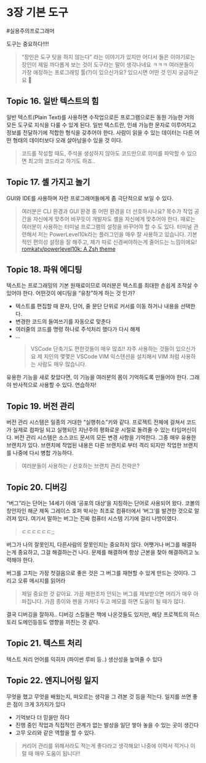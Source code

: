 # 3장 기본 도구

#실용주의프로그래머

도구는 중요하다!!!!

> “장인은 도구 탓을 하지 않는다” 라는 이야기가 있지만 어디서 들은 이야기로는 장인이 제일 까다롭게 보는 것이 도구라는 말이 생각나네요 ㅋㅋㅋ
> 여러분들이 가장 애정하는 프로그래밍 툴(?)이 있으신가요? 있으시면 어떤 것 인지 궁금하군요 🤔

## Topic 16. 일반 텍스트의 힘

일반 텍스트(Plain Text)를 사용하면 수작업으로든 프로그램으로든 동원 가능한 거의 모든 도구로 지식을 다룰 수 있게 된다.
일반 텍스트란, 인쇄 가능한 문자로 이루어지고 정보를 전달하기에 적합한 형식을 갖추어야 한다. 사람이 읽을 수 있는 데이터는 다른 어떤 형태의 데이터보다 오래 살아남을수 있을 것 이다.

> 코드를 작성할 때도, 주석을 생성하지 않아도 코드만으로 의미를 파악할 수 있으면 최고의 코드라고 하기도 하죠..

## Topic 17. 셸 가지고 놀기

GUI와 IDE를 사용하며 자란 프로그래머들에게 좀 극단적으로 보일 수 있다.

> 여러분은 CLI 환경과 GUI 환경 중 어떤 환경을 더 선호하시나요?
> 목수가 작업 공간을 자신에게 맞추어 바꾸듯이 개발자도 셸을 자신에게 맞추어야 한다. 때로는 여러분이 사용하는 터미널 프로그램의 설정을 바꾸어야 할 수 도 있다.
> 터미널 관련해서 저는 PowerLevel10k라는 플러그인을 매우 잘 사용하고 있습니다. 기본적인 편의성 설정을 잘 해주고, 제가 따로 신경써야하는게 줄어드는 느낌이에요!
> [romkatv/powerlevel10k: A Zsh theme](https://github.com/romkatv/powerlevel10k)

## Topic 18. 파워 에디팅

텍스트는 프로그래밍의 기본 원재료이므로 여러분은 텍스트를 최대한 손쉽게 조작살 수 있어야 한다.
어떤것이 에디팅을 “유창”하게 하는 것 인가?

- 텍스트를 편집할 때 문자, 단어, 줄 문단 단위로 커서를 이동 하거나 내용을 선택한다.
- 변경한 코드의 들여쓰기를 자동으로 맞춘다
- 여러줄의 코드를 명령 하나로 주석처리 했다가 다시 해제
- …
  > VSCode 단축기도 편한것들이 매우 많죠!! 자주 사용하는 것들이 있으신가요
  > 제 지인의 몇몇은 VSCode VIM 익스텐션을 설치해서 VIM 처럼 사용하는 사람도 매우 많습니다.

유용한 기능을 새로 찾았다면, 이 기능을 여러분의 몸이 기억하도록 만들어야 한다. 그래야 반사적으로 사용할 수 있다. 연습하자!

## Topic 19. 버전 관리

버전 관리 시스템은 일종의 거대한 “실행취소”키와 같다. 프로젝트 전체에 걸쳐서 코드가 실제로 컴파일 되고 실행되던 지난주의 평화로운 시절로 돌려줄 수 있는 타임머신이다.
버전 관리 시스템은 소스코드 문서의 모든 변경 사항을 기억한다. 그중 매우 유용한 브랜치가 있다. 브랜치에 작업된 내용은 다른 브랜치로 부터 격리 되지만 작업한 브랜치를 나중에 다시 병합 가능하다.

> 여러분들이 사용하는 / 선호하는 브랜치 관리 전략은?

## Topic 20. 디버깅

“버그”라는 단어는 14세기 아래 ‘공포의 대상’을 지칭하는 단어로 사용되어 왔다. 코볼의 창안자인 해군 제독 그레이스 호퍼 박사는 최초로 컴퓨터에서 ‘버그’를 발견한 것으로 알려져 있다. 여기서 말하는 버그는 진짜 컴퓨터 시스템 기기에 걸리 나방이였다.

> ㄷㄷㄷㄷㄷㄷ;;

버그가 나의 잘못인지, 다른사람의 잘못인지는 중요하지 않다. 어쨋거나 버그를 해결하는게 중요하고, 그걸 해결하는건 나다. 문제를 해결하며 항상 근본을 찾아 해결하려고 노력해야 한다.

버그를 고치는 가장 첫걸음으로 좋은 것은 그 버그를 재현할 수 있게 만드는 것이다. 그리고 오류 메시지를 읽어라

> 제일 중요한 것 같아요. 가끔 재현조차 안되는 버그를 제보받으면 머리가 매우 아파집니다.
> 가끔 종이와 펜을 가져다 두고 메모를 하면 도움이 될 때가 많다.

결국 디버깅을 잘하자.. 디버깅 스킬들은 책에 나온것들도 있지만, 해당 프로젝트의 히스토리 도메인등등도 영향을 끼친는 것 같다.

## Topic 21. 텍스트 처리

텍스트 처리 언어를 익히자 (파이썬 루비 등..) 생산성을 높여줄 수 있다

## Topic 22. 엔지니어링 일지

무엇을 했고 무엇을 배웠는지, 떠오르는 생각을 그 려본 것 등을 적는다. 일지를 쓰면 좋은 점이 크게 3가지가 있다

- 기억보다 더 믿을만 하다
- 진행 중인 작업과 직접적인 관계가 없는 발상을 일단 쌓아 놓을 수 있는 곳이 생긴다
- 고무 오리와 같은 역할을 할 수 있다.

> 커리어 관리를 위해서라도 적는게 좋다라고 생각해요!
> 나중에 이력서 적거나 이럴 때 매우 도움이 됩니다!!
